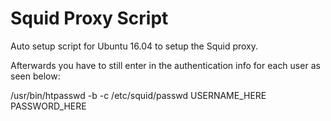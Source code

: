 # Squid Proxy Script


Auto setup script for Ubuntu 16.04 to setup the Squid proxy.

Afterwards you have to still enter in the authentication info for each user as seen below:

/usr/bin/htpasswd -b -c /etc/squid/passwd USERNAME_HERE PASSWORD_HERE
